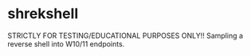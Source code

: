 # shrekshell
STRICTLY FOR TESTING/EDUCATIONAL PURPOSES ONLY!! Sampling a reverse shell into W10/11 endpoints.
